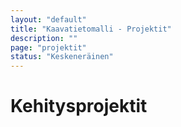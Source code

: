 ```yaml
---
layout: "default"
title: "Kaavatietomalli - Projektit"
description: ""
page: "projektit"
status: "Keskeneräinen"
---
```

# Kehitysprojektit

